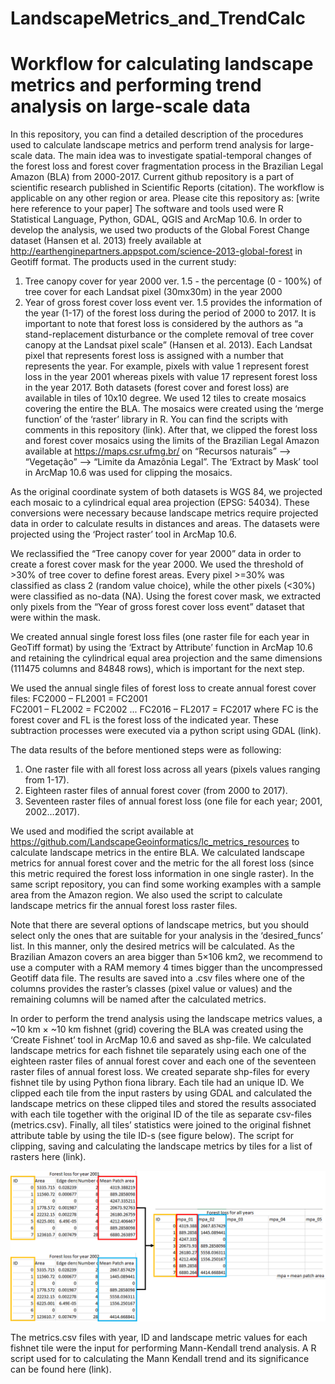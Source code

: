 # LandscapeMetrics_and_TrendCalc
# Workflow for calculating landscape metrics and performing trend analysis on large-scale data

In this repository, you can find a detailed description of the procedures used to calculate landscape metrics and perform trend analysis for large-scale data. The main idea was to investigate spatial-temporal changes of the forest loss and forest cover fragmentation process in the Brazilian Legal Amazon (BLA) from 2000-2017. Current github repository is a part of scientific research published in Scientific Reports (citation).  The workflow is applicable on any other region or area.
Please cite this repository as: [write here reference to your paper]
The software and tools used were R Statistical Language, Python, GDAL, QGIS and ArcMap 10.6. 
In order to develop the analysis, we used two products of the Global Forest Change dataset (Hansen et al. 2013) freely available at http://earthenginepartners.appspot.com/science-2013-global-forest in Geotiff format. 
The products used in the current study: 
1) Tree canopy cover for year 2000 ver. 1.5 - the percentage (0 - 100%) of tree cover for each Landsat pixel (30mx30m) in the year 2000 
2) Year of gross forest cover loss event ver. 1.5 provides the information of the year (1-17) of the forest loss during the period of 2000 to 2017. 
It is important to note that forest loss is considered by the authors as “a stand-replacement disturbance or the complete removal of tree cover canopy at the Landsat pixel scale” (Hansen et al. 2013). Each Landsat pixel that represents forest loss is assigned with a number that represents the year. For example, pixels with value 1 represent forest loss in the year 2001 whereas pixels with value 17 represent forest loss in the year 2017. 
Both datasets (forest cover and forest loss) are available in tiles of 10x10 degree. We used 12 tiles to create mosaics covering the entire the BLA. The mosaics were created using the ‘merge function’ of the ‘raster’ library in R. You can find the scripts with comments in this repository (link). After that, we clipped the forest loss and forest cover mosaics using the limits of the Brazilian Legal Amazon available at https://maps.csr.ufmg.br/ on “Recursos naturais” –> “Vegetação” –> “Limite da Amazônia Legal”. The ‘Extract by Mask’ tool in ArcMap 10.6 was used for clipping the mosaics. 

As the original coordinate system of both datasets is WGS 84, we projected each mosaic to a cylindrical equal area projection (EPSG: 54034). These conversions were necessary because landscape metrics require projected data in order to calculate results in distances and areas. The datasets were projected using the ‘Project raster’ tool in ArcMap 10.6. 

We reclassified the “Tree canopy cover for year 2000” data in order to create a forest cover mask for the year 2000. We used the threshold of >30% of tree cover to define forest areas. Every pixel >=30% was classified as class 2 (random value choice), while the other pixels (<30%) were classified as no-data (NA). Using the forest cover mask, we extracted only pixels from the “Year of gross forest cover loss event” dataset that were within the mask. 

We created annual single forest loss files (one raster file for each year in GeoTiff format) by using the ‘Extract by Attribute’ function in ArcMap 10.6 and retaining the cylindrical equal area projection and the same dimensions (111475 columns and 84848 rows), which is important for the next step. 

We used the annual single files of forest loss to create annual forest cover files: 
FC2000 – FL2001 = FC2001		
FC2001 – FL2002 = FC2002
...
FC2016 – FL2017 = FC2017
where FC is the forest cover and FL is the forest loss of the indicated year. These subtraction processes were executed via a python script using GDAL (link). 

The data results of the before mentioned steps were as following: 
1) One raster file with all forest loss across all years (pixels values ranging from 1-17).
2) Eighteen raster files of annual forest cover (from 2000 to 2017).
3) Seventeen raster files of annual forest loss (one file for each year; 2001, 2002…2017). 

We used and modified the script available at https://github.com/LandscapeGeoinformatics/lc_metrics_resources to calculate landscape metrics in the entire BLA. We calculated landscape metrics for annual forest cover and the metric for the all forest loss (since this metric required the forest loss information in one single raster). In the same script repository, you can find some working examples with a sample area from the Amazon region. We also used the script to calculate landscape metrics fir the annual forest loss raster files. 

Note that there are several options of landscape metrics, but you should select only the ones that are suitable for your analysis in the ‘desired_funcs’ list. In this manner, only the desired metrics will be calculated. As the Brazilian Amazon covers an area bigger than 5×106 km2, we recommend to use a computer with a RAM memory 4 times bigger than the uncompressed Geotiff data file. The results are saved into a .csv files where one of the columns provides the raster’s classes (pixel value or values) and the remaining columns will be named after the calculated metrics. 

In order to perform the trend analysis using the landscape metrics values, a ~10 km × ~10 km fishnet (grid) covering the BLA was created using the ‘Create Fishnet’ tool in ArcMap 10.6 and saved as shp-file. We calculated landscape metrics for each fishnet tile separately using each one of the eighteen raster files of annual forest cover and each one of the seventeen raster files of annual forest loss. We created separate shp-files for every fishnet tile by using Python fiona library. Each tile had an unique ID. We clipped each tile from the input rasters by using GDAL and calculated the landscape metrics on these clipped tiles and stored the results associated with each tile together with the original ID of the tile as separate csv-files (metrics.csv). Finally, all tiles’ statistics were joined to the original fishnet attribute table by using the tile ID-s (see figure below). The script for clipping, saving and calculating the landscape metrics by tiles for a list of rasters here (link). 

 ![](https://github.com/brunomontibeller/LandscapeMetrics_and_TrendCalc/blob/master/image.png)

The metrics.csv files with year, ID and landscape metric values for each fishnet tile were the input for performing Mann-Kendall trend analysis. A R script used for to calculating the Mann Kendall trend and its significance can be found here (link). 
